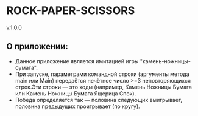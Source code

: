 # ROCK-PAPER-SCISSORS

v.1.0.0

## О приложении:

- Данное приложение является имитацией игры "камень-ножницы-бумага".
- При запуске, параметрами командной строки (аргументы метода main или Main) передаётся нечётное число >=3 неповторяющихся строк.Эти строки — это ходы (например, Камень Ножницы Бумага или Камень Ножницы Бумага Ящерица Спок). 
- Победа определяется так — половина следующих выигрывает, половина предыдущих проигрывает (по кругу).
